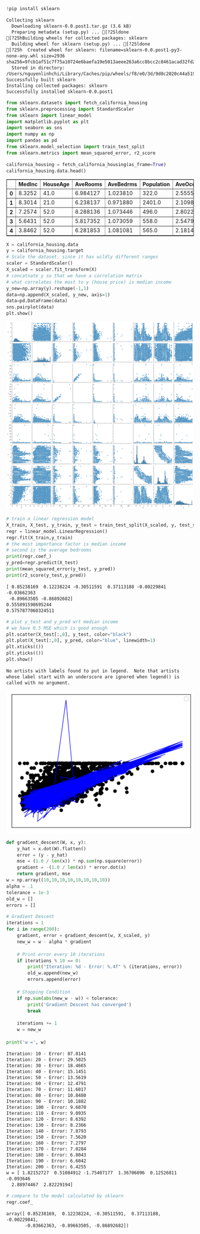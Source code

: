 ```python
!pip install sklearn

```

    Collecting sklearn
      Downloading sklearn-0.0.post1.tar.gz (3.6 kB)
      Preparing metadata (setup.py) ... [?25ldone
    [?25hBuilding wheels for collected packages: sklearn
      Building wheel for sklearn (setup.py) ... [?25ldone
    [?25h  Created wheel for sklearn: filename=sklearn-0.0.post1-py3-none-any.whl size=2936 sha256=9fcb1af51c7f75a10724e6baefa19e5013aeee263a6cc8bcc2c8461acad32fd2
      Stored in directory: /Users/nguyenlinhchi/Library/Caches/pip/wheels/f8/e0/3d/9d0c2020c44a519b9f02ab4fa6d2a4a996c98d79ab2f569fa1
    Successfully built sklearn
    Installing collected packages: sklearn
    Successfully installed sklearn-0.0.post1



```python
from sklearn.datasets import fetch_california_housing
from sklearn.preprocessing import StandardScaler
from sklearn import linear_model
import matplotlib.pyplot as plt
import seaborn as sns
import numpy as np
import pandas as pd
from sklearn.model_selection import train_test_split
from sklearn.metrics import mean_squared_error, r2_score

```


```python
california_housing = fetch_california_housing(as_frame=True)
california_housing.data.head()
```




<div>
<style scoped>
    .dataframe tbody tr th:only-of-type {
        vertical-align: middle;
    }

    .dataframe tbody tr th {
        vertical-align: top;
    }

    .dataframe thead th {
        text-align: right;
    }
</style>
<table border="1" class="dataframe">
  <thead>
    <tr style="text-align: right;">
      <th></th>
      <th>MedInc</th>
      <th>HouseAge</th>
      <th>AveRooms</th>
      <th>AveBedrms</th>
      <th>Population</th>
      <th>AveOccup</th>
      <th>Latitude</th>
      <th>Longitude</th>
    </tr>
  </thead>
  <tbody>
    <tr>
      <th>0</th>
      <td>8.3252</td>
      <td>41.0</td>
      <td>6.984127</td>
      <td>1.023810</td>
      <td>322.0</td>
      <td>2.555556</td>
      <td>37.88</td>
      <td>-122.23</td>
    </tr>
    <tr>
      <th>1</th>
      <td>8.3014</td>
      <td>21.0</td>
      <td>6.238137</td>
      <td>0.971880</td>
      <td>2401.0</td>
      <td>2.109842</td>
      <td>37.86</td>
      <td>-122.22</td>
    </tr>
    <tr>
      <th>2</th>
      <td>7.2574</td>
      <td>52.0</td>
      <td>8.288136</td>
      <td>1.073446</td>
      <td>496.0</td>
      <td>2.802260</td>
      <td>37.85</td>
      <td>-122.24</td>
    </tr>
    <tr>
      <th>3</th>
      <td>5.6431</td>
      <td>52.0</td>
      <td>5.817352</td>
      <td>1.073059</td>
      <td>558.0</td>
      <td>2.547945</td>
      <td>37.85</td>
      <td>-122.25</td>
    </tr>
    <tr>
      <th>4</th>
      <td>3.8462</td>
      <td>52.0</td>
      <td>6.281853</td>
      <td>1.081081</td>
      <td>565.0</td>
      <td>2.181467</td>
      <td>37.85</td>
      <td>-122.25</td>
    </tr>
  </tbody>
</table>
</div>




```python
X = california_housing.data
y = california_housing.target
# Scale the dataset, since it has wildly different ranges
scaler = StandardScaler()
X_scaled = scaler.fit_transform(X)
# concatnate y so that we have a correlation matrix
# what correlates the most to y (house price) is median income
y_new=np.array(y).reshape(-1,1)
data=np.append(X_scaled, y_new, axis=1)
data=pd.DataFrame(data)
sns.pairplot(data)
plt.show()
```


    
![png](linreg_files/linreg_3_0.png)
    



```python
# train a linear regression model
X_train, X_test, y_train, y_test = train_test_split(X_scaled, y, test_size=0.2, random_state=42)
regr = linear_model.LinearRegression()
regr.fit(X_train,y_train)
# the most importance factor is median income
# second is the average bedrooms
print(regr.coef_)
y_pred=regr.predict(X_test)
print(mean_squared_error(y_test, y_pred))
print(r2_score(y_test,y_pred))
```

    [ 0.85238169  0.12238224 -0.30511591  0.37113188 -0.00229841 -0.03662363
     -0.89663505 -0.86892682]
    0.555891598695244
    0.5757877060324511



```python
# plot y_test and y_pred wrt median income
# we have 0.5 MSE which is good enough
plt.scatter(X_test[:,0], y_test, color="black")
plt.plot(X_test[:,0], y_pred, color="blue", linewidth=1)
plt.xticks(())
plt.yticks(())
plt.show()
```

    No artists with labels found to put in legend.  Note that artists whose label start with an underscore are ignored when legend() is called with no argument.



    
![png](linreg_files/linreg_5_1.png)
    



```python
def gradient_descent(W, x, y):
    y_hat = x.dot(W).flatten()
    error = (y - y_hat)
    mse = (1.0 / len(x)) * np.sum(np.square(error))
    gradient = -(1.0 / len(x)) * error.dot(x)
    return gradient, mse
w = np.array((10,10,10,10,10,10,10,10))
alpha = .1
tolerance = 1e-3
old_w = []
errors = []
```


```python
# Gradient Descent
iterations = 1
for i in range(200):
    gradient, error = gradient_descent(w, X_scaled, y)
    new_w = w - alpha * gradient
 
    # Print error every 10 iterations
    if iterations % 10 == 0:
        print("Iteration: %d - Error: %.4f" % (iterations, error))
        old_w.append(new_w)
        errors.append(error)
 
    # Stopping Condition
    if np.sum(abs(new_w - w)) < tolerance:
        print('Gradient Descent has converged')
        break
 
    iterations += 1
    w = new_w
 
print('w =', w)
```

    Iteration: 10 - Error: 87.8141
    Iteration: 20 - Error: 29.5025
    Iteration: 30 - Error: 18.4665
    Iteration: 40 - Error: 15.1451
    Iteration: 50 - Error: 13.5619
    Iteration: 60 - Error: 12.4791
    Iteration: 70 - Error: 11.6017
    Iteration: 80 - Error: 10.8480
    Iteration: 90 - Error: 10.1882
    Iteration: 100 - Error: 9.6070
    Iteration: 110 - Error: 9.0935
    Iteration: 120 - Error: 8.6392
    Iteration: 130 - Error: 8.2366
    Iteration: 140 - Error: 7.8793
    Iteration: 150 - Error: 7.5620
    Iteration: 160 - Error: 7.2797
    Iteration: 170 - Error: 7.0284
    Iteration: 180 - Error: 6.8043
    Iteration: 190 - Error: 6.6042
    Iteration: 200 - Error: 6.4255
    w = [ 1.82152727  0.51084912 -1.75407177  1.36706096  0.12526811 -0.093646
      2.88974467  2.82229194]



```python
# compare to the model calculated by sklearn
regr.coef_
```




    array([ 0.85238169,  0.12238224, -0.30511591,  0.37113188, -0.00229841,
           -0.03662363, -0.89663505, -0.86892682])


